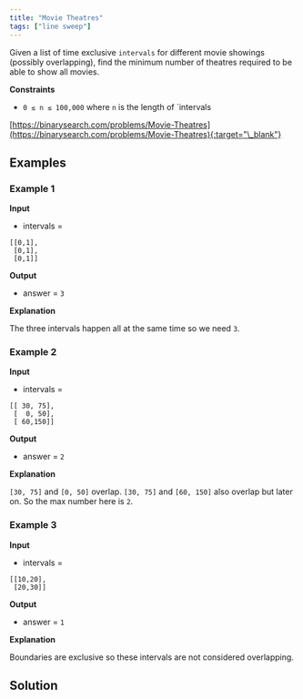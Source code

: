 ```yaml
---
title: "Movie Theatres"
tags: ["line sweep"]
---
```


Given a list of time exclusive `intervals` for different movie showings (possibly overlapping), find the minimum number of theatres required to be able to show all movies.

**Constraints**

- `0 ≤ n ≤ 100,000` where `n` is the length of `intervals

[https://binarysearch.com/problems/Movie-Theatres](https://binarysearch.com/problems/Movie-Theatres){:target="\_blank"}

## Examples

### Example 1

**Input**

- intervals =

```
[[0,1],
 [0,1],
 [0,1]]
```

**Output**

- answer = `3`

**Explanation**

The three intervals happen all at the same time so we need `3`.

### Example 2

**Input**

- intervals =

```
[[ 30, 75],
 [  0, 50],
 [ 60,150]]
```

**Output**

- answer = `2`

**Explanation**

`[30, 75]` and `[0, 50]` overlap. `[30, 75]` and `[60, 150]` also overlap but later on. So the max number here is `2`.

### Example 3

**Input**

- intervals =

```
[[10,20],
 [20,30]]
```

**Output**

- answer = `1`

**Explanation**

Boundaries are exclusive so these intervals are not considered overlapping.

## Solution

<script src="https://gist.github.com/yaeba/16da7be5123724fcf6eccc25581cef5a.js?file=Movie-Theatres.py"></script>
